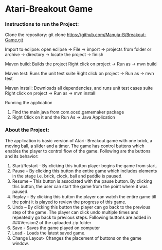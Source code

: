 # Atari-Breakout Game
### Instructions to run the Project:
Clone the repository:
git clone https://github.com/Manuja-B/Breakout-Game.git

Import to eclipse:
open eclipse -> File -> import -> projects from folder or archive 
-> directory -> locate the project -> finish

Maven build: Builds the project
Right click on project -> Run as -> mvn build

Maven test: Runs the unit test suite
Right click on project -> Run as -> mvn test

Maven install: Downloads all dependencies, and runs unit test cases suite
Right click on project -> Run as -> mvn install

Running the application
1. Find the main.java from com.oosd.gamemaker package
2. Right Click on it and the Run As -> Java Application

### About the Project:
The application is basic version of Atari- Breakout game with one brick, a moving ball, a slider and a timer.
The game has control buttons which enables the player to control flow of the game. 
Following are the buttons and its behavior:

1. Start/Restart – By clicking this button player begins the game from start.
2. Pause – By clicking this button the entire game which includes elements in the stage i.e. brick, clock, ball and paddle is paused.
3. Resume – This button is associated with the pause button. By clicking this button, the user can start the game from the point where it was paused.
4. Replay – By clicking this button the player can watch the entire game till the point it is played to review the progress of this game.
5. Undo – By clicking this button the player can go back to the previous step of the game. The player can click undo multiple times and repeatedly go back to previous steps.
Following buttons are added in ###Version2 of the uploaded zip folder
6. Save - Saves the game played on computer
7. Load - Loads the latest saved game.
8. Change Layout- Changes the placement of buttons on the game window.
